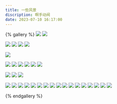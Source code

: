```yaml
---
title: 一些风景
discription: 啊手动阀
date: 2023-07-10 16:17:00
---
```



{% gallery %}
![](https://yh-blog-photos.oss-cn-beijing.aliyuncs.com/20230318-IMG_0642.jpg)
![](https://yh-blog-photos.oss-cn-beijing.aliyuncs.com/20230318-IMG_0653.jpg)

![](https://yh-blog-photos.oss-cn-beijing.aliyuncs.com/%E9%A3%8E%E6%99%AF/IMG_0639.png)
![](https://yh-blog-photos.oss-cn-beijing.aliyuncs.com/%E9%A3%8E%E6%99%AF/IMG_0544.png)
![](https://yh-blog-photos.oss-cn-beijing.aliyuncs.com/%E9%A3%8E%E6%99%AF/IMG_0543-2.jpg)
![](https://yh-blog-photos.oss-cn-beijing.aliyuncs.com/%E9%A3%8E%E6%99%AF/IMG_1633_1.jpg)

![](https://yh-blog-photos.oss-cn-beijing.aliyuncs.com/20230318-IMG_0656.jpg)

![](https://yh-blog-photos.oss-cn-beijing.aliyuncs.com/202311101-3-1.jpg)
![](https://yh-blog-photos.oss-cn-beijing.aliyuncs.com/IMG_0444.jpg)
![](https://yh-blog-photos.oss-cn-beijing.aliyuncs.com/IMG_0512.jpg)
![](https://yh-blog-photos.oss-cn-beijing.aliyuncs.com/IMG_0517.jpg)
![](https://yh-blog-photos.oss-cn-beijing.aliyuncs.com/IMG_1683-1.jpg)
![](https://yh-blog-photos.oss-cn-beijing.aliyuncs.com/IMG_0615.jpg)


![](https://yh-blog-photos.oss-cn-beijing.aliyuncs.com/IMG_1683-1.jpg)
![](https://yh-blog-photos.oss-cn-beijing.aliyuncs.com/IMG_1652-1.jpg)
![](https://yh-blog-photos.oss-cn-beijing.aliyuncs.com/IMG_1673-1.jpg)


![](https://yh-blog-photos.oss-cn-beijing.aliyuncs.com/IMG_1741-1.jpg)
![](https://yh-blog-photos.oss-cn-beijing.aliyuncs.com/IMG_1743-1.jpg)
![](https://yh-blog-photos.oss-cn-beijing.aliyuncs.com/IMG_1758-1-2.jpg)
![](https://yh-blog-photos.oss-cn-beijing.aliyuncs.com/IMG_1773-1.jpg)
![](https://yh-blog-photos.oss-cn-beijing.aliyuncs.com/IMG_7012.PNG)
![](https://yh-blog-photos.oss-cn-beijing.aliyuncs.com/IMG_7139.JPG)
![](https://yh-blog-photos.oss-cn-beijing.aliyuncs.com/IMG_7259.JPG)
![](https://yh-blog-photos.oss-cn-beijing.aliyuncs.com/IMG_7283.JPG)
![](https://yh-blog-photos.oss-cn-beijing.aliyuncs.com/IMG_7284%2820230310-231325%29.JPG)
![](https://yh-blog-photos.oss-cn-beijing.aliyuncs.com/IMG_7326%2820230316-155908%29.JPG)
![](https://yh-blog-photos.oss-cn-beijing.aliyuncs.com/%E5%BE%AE%E4%BF%A1%E5%9B%BE%E7%89%87_20230412115254.jpg)
![](https://yh-blog-photos.oss-cn-beijing.aliyuncs.com/%E9%A3%8E%E6%99%AF/IMG_1522.jpg)
![](https://yh-blog-photos.oss-cn-beijing.aliyuncs.com/%E9%A3%8E%E6%99%AF/IMG_0707.png)
![](https://yh-blog-photos.oss-cn-beijing.aliyuncs.com/%E9%A3%8E%E6%99%AF/IMG_0662.png)
![](https://yh-blog-photos.oss-cn-beijing.aliyuncs.com/%E9%A3%8E%E6%99%AF/IMG_0657.png)
![](https://yh-blog-photos.oss-cn-beijing.aliyuncs.com/%E9%A3%8E%E6%99%AF/IMG_1579.jpg)
![](https://yh-blog-photos.oss-cn-beijing.aliyuncs.com/%E9%A3%8E%E6%99%AF/IMG_1524.jpg)

{% endgallery %}